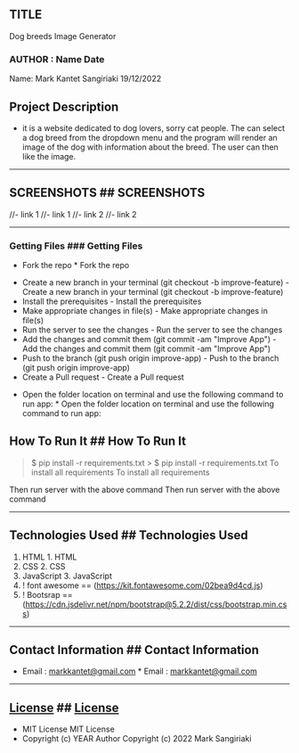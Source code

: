 ## TITLE
Dog breeds Image Generator  

### AUTHOR : Name Date 
Name: Mark Kantet Sangiriaki  19/12/2022

## Project Description
- it is a website dedicated to dog lovers, sorry cat people. The can select a dog breed from the dropdown menu and the program will render an image of the dog with information about the breed. The user can then like the image.
   
******	******
## SCREENSHOTS	## SCREENSHOTS
//- link 1	//- link 1
//- link 2	//- link 2
********	********
### Getting Files	### Getting Files
* Fork the repo	* Fork the repo
- Create a new branch in your terminal (git checkout -b improve-feature)	- Create a new branch in your terminal (git checkout -b improve-feature)
- Install the prerequisites	- Install the prerequisites
- Make appropriate changes in file(s)	- Make appropriate changes in file(s)
- Run the server to see the changes	- Run the server to see the changes
- Add the changes and commit them (git commit -am "Improve App")	- Add the changes and commit them (git commit -am "Improve App")
- Push to the branch (git push origin improve-app)	- Push to the branch (git push origin improve-app)
- Create a Pull request	- Create a Pull request
* Open the folder location on terminal and use the following command to run app:	* Open the folder location on terminal and use the following command to run app:
## How To Run It	## How To Run It
>  $ pip install -r requirements.txt	>  $ pip install -r requirements.txt
To install all requirements	To install all requirements

Then run server with the above command	Then run server with the above command
*****	*****
## Technologies Used	## Technologies Used
1. HTML	1. HTML
2. CSS	2. CSS
3. JavaScript	3. JavaScript
4. ! font awesome == (https://kit.fontawesome.com/02bea9d4cd.js)
5. ! Bootsrap == (https://cdn.jsdelivr.net/npm/bootstrap@5.2.2/dist/css/bootstrap.min.css)
*****	*****
## Contact Information	## Contact Information
* Email : markkantet@gmail.com	* Email : markkantet@gmail.com
*****	*****
## [License](LICENSE)	## [License](LICENSE)
- MIT License	MIT License
- Copyright (c) YEAR Author	Copyright (c) 2022 Mark Sangiriaki




